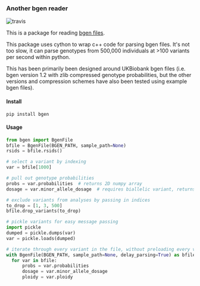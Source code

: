 ### Another bgen reader
![travis](https://travis-ci.org/jeremymcrae/bgen.svg?branch=master)

This is a package for reading [bgen files](https://www.well.ox.ac.uk/~gav/).

This package uses cython to wrap c++ code for parsing bgen files. It's not too
slow, it can parse genotypes from 500,000 individuals at >100 variants per
second within python.

This has been primarily been designed around UKBiobank bgen files (i.e. bgen
version 1.2 with zlib compressed genotype probabilities, but the other versions
and compression schemes have also been tested using example bgen files).

#### Install
`pip install bgen`

#### Usage
```python
from bgen import BgenFile
bfile = BgenFile(BGEN_PATH, sample_path=None)
rsids = bfile.rsids()

# select a variant by indexing
var = bfile[1000]

# pull out genotype probabilities
probs = var.probabilities  # returns 2D numpy array
dosage = var.minor_allele_dosage  # requires biallelic variant, returns numpy array

# exclude variants from analyses by passing in indices
to_drop = [1, 3, 500]
bfile.drop_variants(to_drop)

# pickle variants for easy message passing
import pickle
dumped = pickle.dumps(var)
var = pickle.loads(dumped)

# iterate through every variant in the file, without preloading every variant
with BgenFile(BGEN_PATH, sample_path=None, delay_parsing=True) as bfile:
  for var in bfile:
      probs = var.probabilities
      dosage = var.minor_allele_dosage
      ploidy = var.ploidy
```
